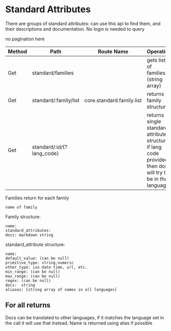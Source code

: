 # Standard Attributes


There are groups of standard attributes: can use this api to find them, and their descriptions and documentation.
No login is needed to query

no pagination here

| Method | Path                      | Route Name                | Operation                                                                                                    |
|--------|---------------------------|---------------------------|--------------------------------------------------------------------------------------------------------------|
| Get    | standard/families         |                           | gets list of families (string array)                                                                         |
| Get    | standard/:family/list     | core.standard.family.list | returns a family structure                                                                                   |
| Get    | standard/:id/{?lang_code} |                           | returns single standard attribute structure, if lang code provided then docs will try to be in that language |


Families return for each family
    
    name of family
    

Family structure:

    name:
    standard_attributes:
    docs: markdown string

standard_attribute structure:

    name:
    default_value: (can be null)
    primitive_type: string,numeric
    other_type: iso date time, url, etc.
    min_range: (can be null)
    max_range: (can be null)
    regex: (can be null)
    docs:  string
    aliases: [string array of names in all languages]


## For all returns 

Docs can be translated to other languages, if it matches the language set in the call it will use that instead.
Name is returned using alias if possible
